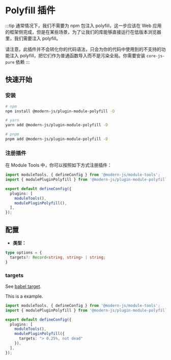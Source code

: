 # Polyfill 插件

:::tip
通常情况下，我们不需要为 npm 包注入 polyfill，这一步应该在 Web 应用的框架侧完成，但是在某些场景，为了让我们的库能够直接运行在低版本浏览器里，我们需要注入 polyfill。

请注意，此插件并不会转化你的代码语法，只会为你的代码中使用到的不支持的功能注入 polyfill，把它们作为普通函数导入而不是污染全局。你需要安装 `core-js-pure` 依赖
:::

## 快速开始

### 安装

```bash
# npm
npm install @modern-js/plugin-module-polyfill -D

# yarn
yarn add @modern-js/plugin-module-polyfill -D

# pnpm
pnpm add @modern-js/plugin-module-polyfill -D
```

### 注册插件

在 Module Tools 中，你可以按照如下方式注册插件：

```ts
import moduleTools, { defineConfig } from '@modern-js/module-tools';
import { modulePluginPolyfill } from '@modern-js/plugin-module-polyfill';

export default defineConfig({
  plugins: [
    moduleTools(),
    modulePluginPolyfill(),
  ],
});
```

## 配置

* **类型：**

```ts
type options = {
  targets?: Record<string, string> | string;
}
```

### targets

See [babel target](https://babeljs.io/docs/options#targets).

This is a example.

```ts
import moduleTools, { defineConfig } from '@modern-js/module-tools';
import { modulePluginPolyfill } from '@modern-js/plugin-module-polyfill';

export default defineConfig({
  plugins: [
    moduleTools(),
    modulePluginPolyfill({
      targets: "> 0.25%, not dead"
    }),
  ],
});
```
